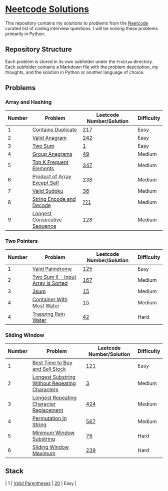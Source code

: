 # [Neetcode Solutions](https://github.com/bharathts07/neetcode-ps)

This repository contains my solutions to problems from the [Neetcode](https://neetcode.io/) curated list of coding interview questions. I will be solving these problems primarily in Python.

## Repository Structure

Each problem is stored in its own subfolder under the `Problem` directory. Each subfolder contains a Markdown file with the problem description, my thoughts, and the solution in Python or another language of choice.

## Problems

### Array and Hashing

| Number | Problem  | Leetcode Number/Solution | Difficulty |
|--------|----------|--------------------------|------------|
| 1 |[Contains Duplicate](https://leetcode.com/problems/contains-duplicate/description/) | [217](/Problems/217/index.md) | Easy |
| 2 | [Valid Anagram](https://leetcode.com/problems/valid-anagram/description/) | [242](/Problems/242/index.md) | Easy |
| 3 |  [Two Sum](https://leetcode.com/problems/two-sum/description/) | [1](/Problems/1/index.md) | Easy |
| 4 |  [Group Anagrams](https://leetcode.com/problems/group-anagrams/description/) | [49](/Problems/49/index.md) | Medium |
| 5 |   [Top K Frequent Elements](https://leetcode.com/problems/top-k-frequent-elements/description/) | [347](/Problems/347/index.md) | Medium |
| 6 |  [Product of Array Except Self](https://leetcode.com/problems/product-of-array-except-self/description/) | [238](/Problems/238/index.md) | Medium |
| 7 |  [Valid Sudoku](https://leetcode.com/problems/valid-sudoku/description/) | [36](/Problems/36/index.md) | Medium |
| 8 |  [String Encode and Decode](https://neetcode.io/problems/string-encode-and-decode) | [??1](/Problems/??1/index.md) | Medium |
| 9 |  [Longest Consecutive Sequence](https://leetcode.com/problems/longest-consecutive-sequence/description/) | [128](/Problems/128/index.md) | Medium |

### Two Pointers

| Number |  Problem  | Leetcode Number/Solution | Difficulty |
|--------|-----------|--------------------------|------------|
| 1 | [Valid Palindrome](https://leetcode.com/problems/valid-palindrome/description/) | [125](/Problems/125/index.md) | Easy |
| 2 | [Two Sum II - Input Array Is Sorted](https://leetcode.com/problems/two-sum-ii-input-array-is-sorted/description/) | [167](/Problems/167/index.md) | Medium |
| 3 | [3sum](https://leetcode.com/problems/3sum/description/) | [15](/Problems/15/index.md) | Medium |
| 4 | [Container With Most Water](https://leetcode.com/problems/container-with-most-water/description/) | [15](/Problems/11/index.md) | Medium |
| 4 | [Trapping Rain Water](https://leetcode.com/problems/trapping-rain-water/description/) | [42](/Problems/42/index.md) | Hard |

### Sliding Window

| Number | Problem  | Leetcode Number/Solution | Difficulty |
|--------|----------|--------------------------|------------|
| 1 | [Best Time to Buy and Sell Stock](https://leetcode.com/problems/best-time-to-buy-and-sell-stock/description/) | [121](/Problems/121/index.md) | Easy |
| 2 |[Longest Substring Without Repeating Characters](https://leetcode.com/problems/longest-substring-without-repeating-characters/description/) | [3](/Problems/3/index.md) | Medium |
| 3 | [Longest Repeating Character Replacement](https://leetcode.com/problems/longest-repeating-character-replacement/description/) | [424](/Problems/424/index.md) | Medium |
| 4 |  [Permutation In String](https://leetcode.com/problems/permutation-in-string/description/) | [567](/Problems/567/index.md) | Medium |
| 5 | [Minimum Window Substring](https://leetcode.com/problems/minimum-window-substring/description/) | [76](/Problems/76/index.md) | Hard |
| 6 | [Sliding Window Maximum](https://leetcode.com/problems/sliding-window-maximum/description/) | [239](/Problems/239/index.md) | Hard |

## Stack

| 1 | [Valid Parentheses](https://leetcode.com/problems/valid-parentheses/description/) | [20](/Problems/20/index.md) | Easy |
